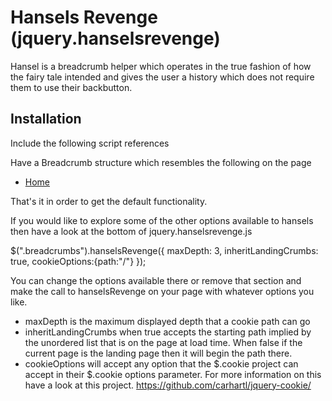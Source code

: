﻿# Hansels Revenge (jquery.hanselsrevenge)

Hansel is a breadcrumb helper which operates in the true fashion of how the fairy tale intended and gives the user a history which does not require them to use their backbutton.

## Installation

Include the following script references
  <script src="https://ajax.googleapis.com/ajax/libs/jquery/1.7.2/jquery.min.js" type="text/javascript"></script>
  <script src="jquery.cookie.js" type="text/javascript"></script>
  <!--[if lt IE 8]>
  <script type="text/javascript" src="json2.js"></script>
  <![endif]-->
  <script type="text/javascript" src="/path/to/jquery.hanselsrevenge.js"></script>
  
Have a Breadcrumb structure which resembles the following on the page
  
  <ul class="breadcrumbs"><li><a href="/path/to/landing/crumb">Home</a></li></ul>

That's it in order to get the default functionality.

If you would like to explore some of the other options available to hansels then have a look at the bottom of jquery.hanselsrevenge.js 

  $(".breadcrumbs").hanselsRevenge({ maxDepth: 3, inheritLandingCrumbs: true, cookieOptions:{path:"/"} }); 

You can change the options available there or remove that section and make the call to hanselsRevenge on your page with whatever options you like.

* maxDepth is the maximum displayed depth that a cookie path can go
* inheritLandingCrumbs when true accepts the starting path implied by the unordered list that is on the page at load time.  When false if the current page is the landing page then it will begin the path there.
* cookieOptions will accept any option that the $.cookie project can accept in their $.cookie options parameter.  For more information on this have a look at this project.   https://github.com/carhartl/jquery-cookie/

